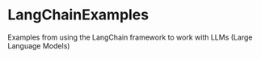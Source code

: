 # LangChainExamples
Examples from using the LangChain framework to work with LLMs (Large Language Models) 
